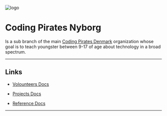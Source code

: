 ![logo](logo.png)

# Coding Pirates Nyborg


Is a sub branch of the main [Coding Pirates Denmark]() organization whose goal is to teach youngster between 9-17 of age about technology in a broad spectrum.

---
## Links 

- [Volounteers Docs](/docs/voulounteers.md)

- [Projects Docs](/docs/projects.md)

- [Reference Docs](/docs/reference.md)

---
